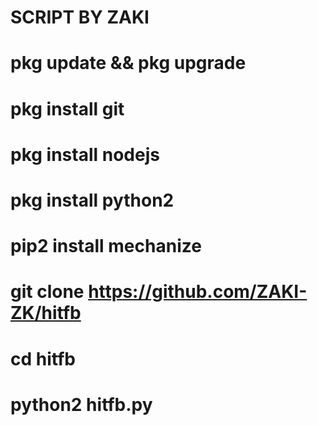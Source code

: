 # SCRIPT BY ZAKI
# pkg update && pkg upgrade
# pkg install git
# pkg install nodejs
# pkg install python2
# pip2 install mechanize
# git clone https://github.com/ZAKI-ZK/hitfb
# cd hitfb
# python2 hitfb.py
